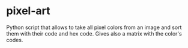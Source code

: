# pixel-art
Python script that allows to take all pixel colors from an image and sort them with their code and hex code. Gives also a matrix with the color's codes.
